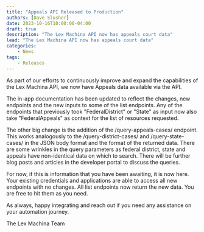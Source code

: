 ```yaml
---
title: "Appeals API Released to Production"
authors: [Dave Slusher]
date: 2023-10-16T10:00:00-04:00
draft: true
description: "The Lex Machina API now has appeals court data"
lead: "The Lex Machina API now has appeals court data"
categories:
    - News
tags: 
    - Releases
---
```

As part of our efforts to continuously improve and expand the capabilities of the Lex Machina API, we now have Appeals data available via the API.

The in-app documentation has been updated to reflect the changes, new endpoints and the new inputs to some of the list endpoints. Any of the endpoints that previously took "FederalDistrict" or "State" as input now also take "FederalAppeals" as context for the list of resources requested.

The other big change is the addition of the /query-appeals-cases/  endpoint. This works analogously to the /query-district-cases/ and /query-state-cases/ in the JSON body format and the format of the returned data. There are some wrinkles in the query parameters as federal district, state and appeals have non-identical data on which to search. There will be further blog posts and articles in the developer portal to discuss the queries. 

For now, if this is information that you have been awaiting, it is now here. Your existing credentials and applications are able to access all new endpoints with no changes. All list endpoints now return the new data. You are free to hit them as you need.

As always, happy integrating and reach out if you need any assistance on your automation journey.

The Lex Machina Team